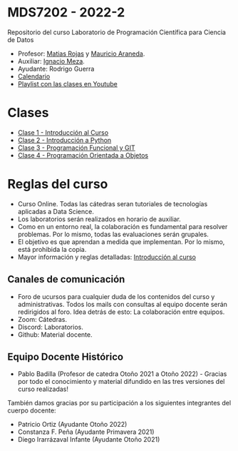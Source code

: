 # MDS7202 - 2022-2

Repositorio del curso Laboratorio de Programación Científica para Ciencia de Datos

- Profesor: [Matias Rojas](https://github.com/matirojasg) y [Mauricio Araneda](https://github.com/maranedah).
- Auxiliar: [Ignacio Meza](https://github.com/Mezosky).
- Ayudante: Rodrigo Guerra
- [Calendario](https://github.com/maranedah/MDS7202/blob/main/Calendario.md)
- [Playlist con las clases en Youtube](https://youtube.com/playlist?list=PLVyJiFYrN5fWcsdF5tYZMOZTI1vAW1Y5h) 

# Clases

- [Clase 1 - Introducción al Curso](https://docs.google.com/presentation/d/1GW3zGdJHZ2QKDyr_r1q7LSfHwkHHAuj2rqqlQmiY8bA/edit?usp=sharing)
- [Clase 2 - Introducción a Python](https://github.com/maranedah/MDS7202/blob/main/clases/Clase%202%20-%20Introduccion%20a%20Python/Notebook/02_Intro_a_la_programacion_en_python.ipynb)
- [Clase 3 - Programación Funcional y GIT](https://github.com/maranedah/MDS7202/blob/main/clases/Clase%203%20-%20Programacion%20Funcional%20y%20Git/03_Programacion_Funcional.ipynb)
- [Clase 4 - Programación Orientada a Objetos](https://github.com/maranedah/MDS7202/blob/main/clases/Clase%204%20-%20Programaci%C3%B3n%20Orientada%20a%20Objetos/MDS7202_Clase_4_POO.ipynb)

# Reglas del curso

- Curso Online. Todas las cátedras seran tutoriales de tecnologías aplicadas a Data Science.
- Los laboratorios serán realizados en horario de auxiliar.
- Como en un entorno real, la colaboración es fundamental para resolver problemas. Por lo mismo, todas las evaluaciones serán grupales.
- El objetivo es que aprendan a medida que implementan. Por lo mismo, está prohibida la copia.
- Mayor información y reglas detalladas: [Introducción al curso](https://github.com/maranedah/MDS7202/blob/main/clases/Clase%201%20-%20Introducci%C3%B3n%20al%20curso/Presentaci%C3%B3n/MD7202%20-%20Introducci%C3%B3n.pptx) 

## Canales de comunicación

- Foro de ucursos para cualquier duda de los contenidos del curso y administrativas. Todos los mails con consultas al equipo docente serán redirigidos al foro. Idea detrás de esto: La colaboración entre equipos.
- Zoom: Cátedras.
- Discord: Laboratorios.
- Github: Material docente.


## Equipo Docente Histórico

- Pablo Badilla (Profesor de catedra Otoño 2021 a Otoño 2022) - Gracias por todo el conocimiento y material difundido en las tres versiones del curso realizadas!

También damos gracias por su participación a los siguientes integrantes del cuerpo docente:

- Patricio Ortiz (Ayudante Otoño 2022)
- Constanza F. Peña (Ayudante Primavera 2021)
- Diego Irarrázaval Infante (Ayudante Otoño 2021)

